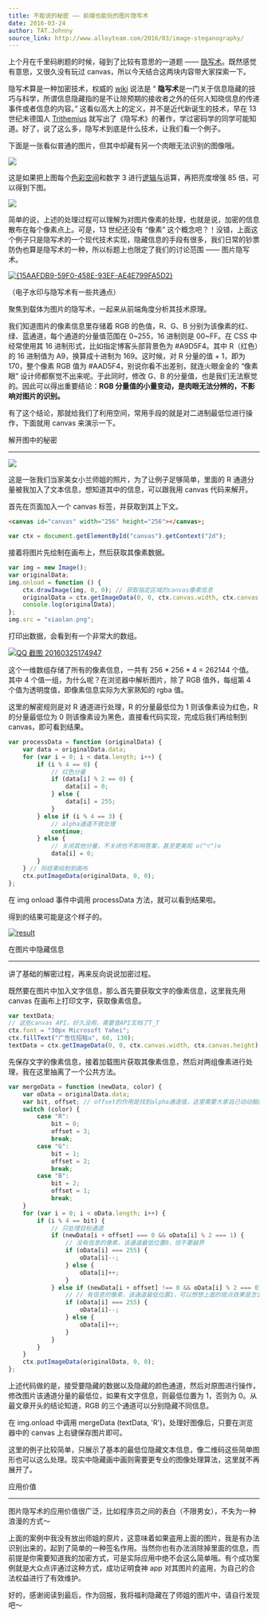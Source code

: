 ```yaml
---
title: 不能说的秘密 —— 前端也能玩的图片隐写术
date: 2016-03-24
author: TAT.Johnny
source_link: http://www.alloyteam.com/2016/03/image-steganography/
---
```


<!-- {% raw %} - for jekyll -->

上个月在千里码刷题的时候，碰到了比较有意思的一道题 —— [隐写术](http://www.qlcoder.com/task/7617)。既然感觉有意思，又很久没有玩过 canvas，所以今天结合这两块内容带大家探索一下。

隐写术算是一种加密技术，权威的 [wiki](https://zh.wikipedia.org/wiki/%E9%9A%90%E5%86%99%E6%9C%AF) 说法是 “ **隐写术**是一门关于信息隐藏的技巧与科学，所谓信息隐藏指的是不让除预期的接收者之外的任何人知晓信息的传递事件或者信息的内容。” 这看似高大上的定义，并不是近代新诞生的技术，早在 13 世纪末德国人 [Trithemius](https://zh.wikipedia.org/wiki/%E7%BA%A6%E7%BF%B0%E5%B0%BC%E6%96%AF%C2%B7%E7%89%B9%E9%87%8C%E7%89%B9%E7%B1%B3%E4%B9%8C%E6%96%AF) 就写出了《隐写术》的著作，学过密码学的同学可能知道。好了，说了这么多，隐写术到底是什么技术，让我们看一个例子。

下面是一张看似普通的图片，但其中却藏有另一个肉眼无法识别的图像哦。

![](https://upload.wikimedia.org/wikipedia/commons/a/a8/Steganography_original.png)

这是如果把上图每个[色彩空间](https://zh.wikipedia.org/wiki/%E8%89%B2%E5%BD%A9%E7%A9%BA%E9%96%93 "色彩空间")和数字 3 进行[逻辑与](https://zh.wikipedia.org/wiki/%E9%82%8F%E8%BC%AF%E8%88%87 "逻辑与")运算，再把亮度增强 85 倍，可以得到下图。

![](https://upload.wikimedia.org/wikipedia/commons/c/c3/Steganography_recovered.png)

简单的说，上述的处理过程可以理解为对图片像素的处理，也就是说，加密的信息散布在每个像素点上。可是，13 世纪还没有 “像素” 这个概念吧？！没错，上面这个例子只是隐写术的一个现代技术实现，隐藏信息的手段有很多，我们日常的钞票防伪也算是隐写术的一种，所以标题上也限定了我们的讨论范围 —— 图片隐写术。

[![{15AAFDB9-59F0-458E-93EF-AE4E799FA5D2}](http://www.alloyteam.com/wp-content/uploads/2016/03/15AAFDB9-59F0-458E-93EF-AE4E799FA5D2-300x235.png)](http://www.alloyteam.com/wp-content/uploads/2016/03/15AAFDB9-59F0-458E-93EF-AE4E799FA5D2.png)

（电子水印与隐写术有一些共通点）

聚焦到载体为图片的隐写术，一起来从前端角度分析其技术原理。

我们知道图片的像素信息里存储着 RGB 的色值，R、G、B 分别为该像素的红、绿、蓝通道，每个通道的分量值范围在 0~255，16 进制则是 00~FF。在 CSS 中经常使用其 16 进制形式，比如指定博客头部背景色为 #A9D5F4。其中 R（红色）的 16 进制值为 A9，换算成十进制为 169。这时候，对 R 分量的值 + 1，即为 170，整个像素 RGB 值为 #AAD5F4，别说你看不出差别，就连火眼金金的 “像素眼” 设计师都察觉不出来呢。于此同时，修改 G、B 的分量值，也是我们无法察觉的。因此可以得出重要结论：**RGB 分量值的小量变动，是肉眼无法分辨的，不影响对图片的识别。**

有了这个结论，那就给我们了利用空间，常用手段的就是对二进制最低位进行操作，下面就用 canvas 来演示一下。

解开图中的秘密  

* * *

![](http://biqing.github.io/teamblog/xiaolan.png)

这是一张我们当家美女小兰师姐的照片，为了让例子足够简单，里面的 R 通道分量被我加入了文本信息，想知道其中的信息，可以跟我用 canvas 代码来解开。

首先在页面加入一个 canvas 标签，并获取到其上下文。

```html
<canvas id="canvas" width="256" height="256"></canvas>;
```

```javascript
var ctx = document.getElementById("canvas").getContext("2d");
```

接着将图片先绘制在画布上，然后获取其像素数据。

```javascript
var img = new Image();
var originalData;
img.onload = function () {
    ctx.drawImage(img, 0, 0); // 获取指定区域的canvas像素信息
    originalData = ctx.getImageData(0, 0, ctx.canvas.width, ctx.canvas.height);
    console.log(originalData);
};
img.src = "xiaolan.png";
```

打印出数据，会看到有一个非常大的数组。

[![QQ 截图 20160325174947](http://www.alloyteam.com/wp-content/uploads/2016/03/QQ截图20160325174947-300x55.png)](http://www.alloyteam.com/wp-content/uploads/2016/03/QQ截图20160325174947.png)

这个一维数组存储了所有的像素信息，一共有 256 \* 256 \* 4 = 262144 个值。其中 4 个值一组，为什么呢？在浏览器中解析图片，除了 RGB 值外，每组第 4 个值为透明度值，即像素信息实际为大家熟知的 rgba 值。 

这里的解密规则是对 R 通道进行处理，R 的分量最低位为 1 则该像素设为红色，R 的分量最低位为 0 则该像素设为黑色，直接看代码实现，完成后我们再绘制到 canvas，即可看到结果。

```javascript
var processData = function (originalData) {
    var data = originalData.data;
    for (var i = 0; i < data.length; i++) {
        if (i % 4 == 0) {
            // 红色分量
            if (data[i] % 2 == 0) {
                data[i] = 0;
            } else {
                data[i] = 255;
            }
        } else if (i % 4 == 3) {
            // alpha通道不做处理
            continue;
        } else {
            // 关闭其他分量，不关闭也不影响答案，甚至更美观 o(^▽^)o
            data[i] = 0;
        }
    } // 将结果绘制到画布
    ctx.putImageData(originalData, 0, 0);
};
```

在 img onload 事件中调用 processData 方法，就可以看到结果啦。

得到的结果可能是这个样子的。

[![result](http://www.alloyteam.com/wp-content/uploads/2016/03/result.png)](http://www.alloyteam.com/wp-content/uploads/2016/03/result.png)

在图片中隐藏信息  

* * *

讲了基础的解密过程，再来反向说说加密过程。

既然要在图片中加入文字信息，那么首先要获取文字的像素信息，这里我先用 canvas 在画布上打印文字，获取像素信息。

```javascript
var textData;
// 这些canvas API，好久没用，需要查API文档了T_T
ctx.font = "30px Microsoft Yahei";
ctx.fillText("广告位招租u", 60, 130);
textData = ctx.getImageData(0, 0, ctx.canvas.width, ctx.canvas.height).data;
```

先保存文字的像素信息，接着加载图片获取其像素信息，然后对两组像素进行处理，我在这里抽离了一个公共方法。

```javascript
var mergeData = function (newData, color) {
    var oData = originalData.data;
    var bit, offset; // offset的作用是找到alpha通道值，这里需要大家自己动动脑筋
    switch (color) {
        case "R":
            bit = 0;
            offset = 3;
            break;
        case "G":
            bit = 1;
            offset = 2;
            break;
        case "B":
            bit = 2;
            offset = 1;
            break;
    }
    for (var i = 0; i < oData.length; i++) {
        if (i % 4 == bit) {
            // 只处理目标通道
            if (newData[i + offset] === 0 && oData[i] % 2 === 1) {
                // 没有信息的像素，该通道最低位置0，但不要越界
                if (oData[i] === 255) {
                    oData[i]--;
                } else {
                    oData[i]++;
                }
            } else if (newData[i + offset] !== 0 && oData[i] % 2 === 0) {
                // // 有信息的像素，该通道最低位置1，可以想想上面的斑点效果是怎么实现的
                if (oData[i] === 255) {
                    oData[i]--;
                } else {
                    oData[i]++;
                }
            }
        }
    }
    ctx.putImageData(originalData, 0, 0);
};
```

上述代码做的是，接受要隐藏的数据以及隐藏的颜色通道，然后对原图进行操作，修改图片该通道分量的最低位，如果有文字信息，则最低位置为 1，否则为 0。从最文章开头的结论知道，RGB 的三个通道可以分别隐藏不同信息。

在 img.onload 中调用 mergeData (textData, 'R')，处理好图像后，只要在浏览器中的 canvas 上右键保存图片即可。

这里的例子比较简单，只展示了基本的最低位隐藏文本信息，像二维码这些简单图形也可以这么处理。现实中隐藏画中画则需要更专业的图像处理算法，这里就不再展开了。

应用价值  

* * *

图片隐写术的应用价值很广泛，比如程序员之间的表白（不限男女），不失为一种浪漫的方式～

上面的案例中我没有放出师姐的原片，这意味着如果盗用上面的图片，我是有办法识别出来的，起到了简单的一种签名作用。当然你也有办法消除掉里面的信息，而前提是你需要知道我的加密方式，可是实际应用中绝不会这么简单哦。有个成功案例就是大众点评通过这种方式，成功证明食神 app 对其图片的盗用，为自己的合法权益进行了有效维护。

好的，感谢阅读到最后，作为回报，我将福利隐藏在了师姐的图片中，请自行发现吧～


<!-- {% endraw %} - for jekyll -->